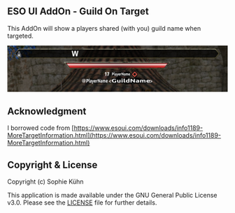 ## ESO UI AddOn - Guild On Target

This AddOn will show a players shared (with you) guild name when targeted.

![example](example.png)

## Acknowledgment

I borrowed code from [https://www.esoui.com/downloads/info1189-MoreTargetInformation.html](https://www.esoui.com/downloads/info1189-MoreTargetInformation.html)

## Copyright & License

Copyright (c) Sophie Kühn

This application is made available under the GNU General Public License v3.0.
Please see the [LICENSE](LICENSE) file for further details.

